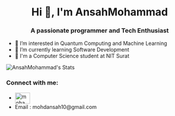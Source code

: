 <h1 align="center">Hi 👋, I'm AnsahMohammad</h1>
<h3 align="center">A passionate programmer and Tech Enthusiast</h3>

- 👀 I’m interested in Quantum Computing and Machine Learning
- 🌱 I’m currently learning Software Development
- 📍 I'm a Computer Science student at NIT Surat

![AnsahMohammad's Stats](https://github-readme-stats.vercel.app/api?username=AnsahMohammad&theme=vue-dark&show_icons=true&hide_border=false&count_private=true)

<h3 align="left">Connect with me:</h3>
<ul>
<li><a href="https://linkedin.com/in/mohammad ansah" target="blank"><img align="center" src="https://raw.githubusercontent.com/rahuldkjain/github-profile-readme-generator/master/src/images/icons/Social/linked-in-alt.svg" alt="mohammad ansah" height="30" width="40" /></a>
<li>Email : mohdansah10@gmail.com
</ul>
